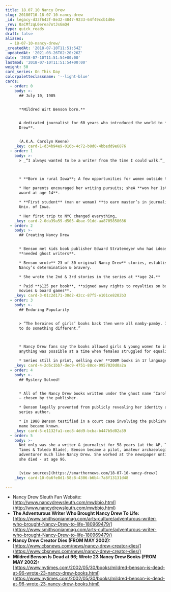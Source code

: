 ```yaml
---
title: 18.07.10 Nancy Drew
slug: 20180710-18-07-10-nancy-drew
_id: legacy-d33f642f-8e32-4847-9233-64f49ccb1d0e
_rev: 0aCMfzqL0erea7otJsGmQ4
type: quick_reads
draft: false
aliases:
  - 18-07-10-nancy-drew/
_createdAt: '2018-07-10T11:51:54Z'
_updatedAt: '2021-03-26T02:20:26Z'
date: '2018-07-10T11:51:54+00:00'
lastmod: '2018-07-10T11:51:54+00:00'
weight: 50
card_series: On This Day
colorpaletteclassname: '--light-blue'
cards:
  - order: 0
    body: >-
      ## July 10, 1905


      **Mildred Wirt Benson born.**


      A dedicated journalist for 60 years who introduced the world to **Nancy
      Drew**.


      (A.K.A. Carolyn Keene)
    _key: card-1-d34b94e9-016b-4c72-b8d0-4bbedd9e6876
  - order: 1
    body: >-
      > _“I always wanted to be a writer from the time I could walk.”_  
        


      * **Born in rural Iowa**; A few opportunities for women outside the home.

      * Her parents encouraged her writing pursuits; sheA **won her 1st writing
      award at age 14**.

      * **First student** (man or woman) **to earn master’s in journalism** at
      Univ. of Iowa.

      * Her first trip to NYC changed everything…
    _key: card-2-0da39a59-d505-4bae-91dd-aa8705858686
  - order: 2
    body: >-
      ## Creating Nancy Drew


      * Benson met kids book publisher Edward Stratemeyer who had ideas, but
      **needed ghost writers**.

      * Benson wrote** 23 of 30 original Nancy Drew** stories, establishing
      Nancy’s determination & bravery.

      * She wrote the 2nd & 3rd stories in the series at **age 24.**

      * Paid **$125 per book**, **signed away rights to royalties on books,
      movies & board games**.
    _key: card-3-01c2d171-30d2-42cc-87f5-e101ce8202b3
  - order: 3
    body: >-
      ## Enduring Popularity


      > “The heroines of girls’ books back then were all namby-pamby. I wanted
      to do something different.”  
        


      * Nancy Drew fans say the books allowed girls & young women to imagine
      anything was possible at a time when females struggled for equality.

      * Series still in print, selling over **200M books in 17 languages**.
    _key: card-4-2d6c1bb7-dec9-4751-88ce-0957020d0a2a
  - order: 4
    body: >-
      ## Mystery Solved!


      * All of the Nancy Drew books written under the ghost name “Carolyn Keene”
      – chosen by the publisher.

      * Benson legally prevented from publicly revealing her identity as the
      series author.

      * In 1980 Benson testified in a court case involving the publisher and her
      name became known.
    _key: card-5-e1132fa1-cec8-4dd9-bcba-b447b5d02a39
  - order: 5
    body: >-
      Not only was she a writer & journalist for 58 years (at the AP, Toledo
      Times & Toledo Blade), Benson became a pilot, amateur archaeologist &
      adventurer much like Nancy Drew. She worked at the newspaper until the day
      she died - at age 96.


      [view sources](https://smarthernews.com/18-07-10-nancy-drew/)
    _key: card-10-0a6fe8d1-58c8-4306-b6b4-7a8f13131d48

---
```

* Nancy Drew Sleuth Fan Website:  
[http://www.nancydrewsleuth.com/mwbbio.html](http://www.nancydrewsleuth.com/mwbbio.html)
* **The Adventurous Writer Who Brought Nancy Drew To Life:**  
[https://www.smithsonianmag.com/arts-culture/adventurous-writer-who-brought-Nancy-Drew-to-life-180969479/](https://www.smithsonianmag.com/arts-culture/adventurous-writer-who-brought-Nancy-Drew-to-life-180969479/)
* **Nancy Drew Creator Dies (FROM MAY 2002):**  
[https://www.cbsnews.com/news/nancy-drew-creator-dies/](https://www.cbsnews.com/news/nancy-drew-creator-dies/)
* **Mildred Benson Is Dead at 96; Wrote 23 Nancy Drew Books (FROM MAY 2002):**  
[https://www.nytimes.com/2002/05/30/books/mildred-benson-is-dead-at-96-wrote-23-nancy-drew-books.html](https://www.nytimes.com/2002/05/30/books/mildred-benson-is-dead-at-96-wrote-23-nancy-drew-books.html)